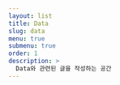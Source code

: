 ```yaml
---
layout: list
title: Data
slug: data
menu: true
submenu: true
order: 1
description: >
  Data와 관련된 글을 작성하는 공간
---
```


